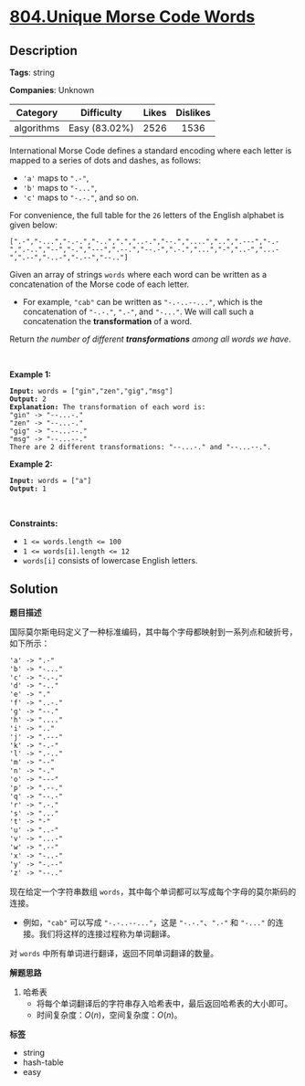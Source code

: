 # [804.Unique Morse Code Words](https://leetcode.com/problems/unique-morse-code-words/description/)

## Description

**Tags**: string

**Companies**: Unknown

|  Category  |  Difficulty   | Likes | Dislikes |
| :--------: | :-----------: | :---: | :------: |
| algorithms | Easy (83.02%) | 2526  |   1536   |

<p>International Morse Code defines a standard encoding where each letter is mapped to a series of dots and dashes, as follows:</p>
<ul>
  <li><code>&#39;a&#39;</code> maps to <code>&quot;.-&quot;</code>,</li>
  <li><code>&#39;b&#39;</code> maps to <code>&quot;-...&quot;</code>,</li>
  <li><code>&#39;c&#39;</code> maps to <code>&quot;-.-.&quot;</code>, and so on.</li>
</ul>
<p>For convenience, the full table for the <code>26</code> letters of the English alphabet is given below:</p>
<pre><code>[&quot;.-&quot;,&quot;-...&quot;,&quot;-.-.&quot;,&quot;-..&quot;,&quot;.&quot;,&quot;..-.&quot;,&quot;--.&quot;,&quot;....&quot;,&quot;..&quot;,&quot;.---&quot;,&quot;-.-&quot;,&quot;.-..&quot;,&quot;--&quot;,&quot;-.&quot;,&quot;---&quot;,&quot;.--.&quot;,&quot;--.-&quot;,&quot;.-.&quot;,&quot;...&quot;,&quot;-&quot;,&quot;..-&quot;,&quot;...-&quot;,&quot;.--&quot;,&quot;-..-&quot;,&quot;-.--&quot;,&quot;--..&quot;]</code></pre>
<p>Given an array of strings <code>words</code> where each word can be written as a concatenation of the Morse code of each letter.</p>
<ul>
  <li>For example, <code>&quot;cab&quot;</code> can be written as <code>&quot;-.-..--...&quot;</code>, which is the concatenation of <code>&quot;-.-.&quot;</code>, <code>&quot;.-&quot;</code>, and <code>&quot;-...&quot;</code>. We will call such a concatenation the <strong>transformation</strong> of a word.</li>
</ul>
<p>Return <em>the number of different <strong>transformations</strong> among all words we have</em>.</p>
<p>&nbsp;</p>
<p><strong class="example">Example 1:</strong></p>
<pre><code><strong>Input:</strong> words = [&quot;gin&quot;,&quot;zen&quot;,&quot;gig&quot;,&quot;msg&quot;]
<strong>Output:</strong> 2
<strong>Explanation:</strong> The transformation of each word is:
&quot;gin&quot; -&gt; &quot;--...-.&quot;
&quot;zen&quot; -&gt; &quot;--...-.&quot;
&quot;gig&quot; -&gt; &quot;--...--.&quot;
&quot;msg&quot; -&gt; &quot;--...--.&quot;
There are 2 different transformations: &quot;--...-.&quot; and &quot;--...--.&quot;.</code></pre>
<p><strong class="example">Example 2:</strong></p>
<pre><code><strong>Input:</strong> words = [&quot;a&quot;]
<strong>Output:</strong> 1</code></pre>
<p>&nbsp;</p>
<p><strong>Constraints:</strong></p>
<ul>
  <li><code>1 &lt;= words.length &lt;= 100</code></li>
  <li><code>1 &lt;= words[i].length &lt;= 12</code></li>
  <li><code>words[i]</code> consists of lowercase English letters.</li>
</ul>

## Solution

**题目描述**

国际莫尔斯电码定义了一种标准编码，其中每个字母都映射到一系列点和破折号，如下所示：

```txt
'a' -> ".-"
'b' -> "-..."
'c' -> "-.-."
'd' -> "-.."
'e' -> "."
'f' -> "..-."
'g' -> "--."
'h' -> "...."
'i' -> ".."
'j' -> ".---"
'k' -> "-.-"
'l' -> ".-.."
'm' -> "--"
'n' -> "-."
'o' -> "---"
'p' -> ".--."
'q' -> "--.-"
'r' -> ".-."
's' -> "..."
't' -> "-"
'u' -> "..-"
'v' -> "...-"
'w' -> ".--"
'x' -> "-..-"
'y' -> "-.--"
'z' -> "--.."
```

现在给定一个字符串数组 `words`，其中每个单词都可以写成每个字母的莫尔斯码的连接。

- 例如，`"cab"` 可以写成 `"-.-..--..."`，这是 `"-.-."`、`".-"` 和 `"-..."` 的连接。我们将这样的连接过程称为单词翻译。

对 `words` 中所有单词进行翻译，返回不同单词翻译的数量。

**解题思路**

1. 哈希表
   - 将每个单词翻译后的字符串存入哈希表中，最后返回哈希表的大小即可。
   - 时间复杂度：$O(n)$，空间复杂度：$O(n)$。

**标签**

- string
- hash-table
- easy
